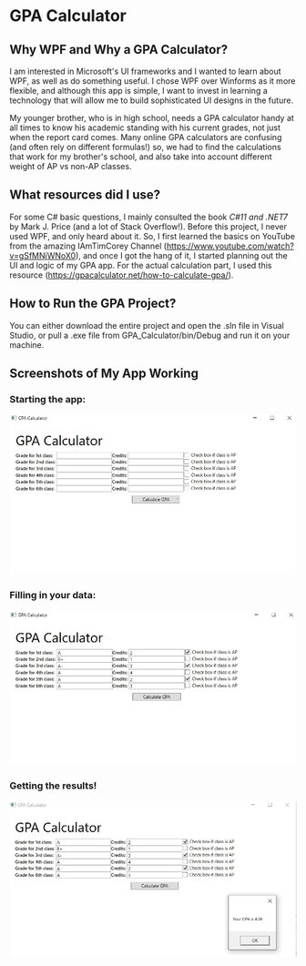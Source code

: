 # GPA Calculator

## Why WPF and Why a GPA Calculator?
I am interested in Microsoft's UI frameworks and I wanted to learn about WPF, as well as do something useful. I chose WPF over Winforms as it more flexible, and although this app is simple, I want to invest in learning a technology that will allow me to build sophisticated UI designs in the future.

My younger brother, who is in high school, needs a GPA calculator handy at all times to know his academic standing with his current grades, not just when the report card comes. Many online GPA calculators are confusing (and often rely on different formulas!) so, we had to find the calculations that work for my brother's school, and also take into account different weight of AP vs non-AP classes. 

## What resources did I use?
For some C# basic questions, I mainly consulted the book _C#11 and .NET7_ by Mark J. Price (and a lot of Stack Overflow!). Before this project, I never used WPF, and only heard about it. So, I first learned the basics on YouTube from the amazing IAmTimCorey Channel (https://www.youtube.com/watch?v=gSfMNjWNoX0), and once I got the hang of 
it, I started planning out the UI and logic of my GPA app. For the actual calculation part, I used this resource (https://gpacalculator.net/how-to-calculate-gpa/). 

## How to Run the GPA Project?
You can either download the entire project and open the .sln file in Visual Studio, or pull a .exe file from GPA_Calculator/bin/Debug and run it on your machine. 

## Screenshots of My App Working
### Starting the app:
<img src="GPA_App_Screenshots/AppStarting.JPG">

### Filling in your data:
<img src="GPA_App_Screenshots/PuttingInData.JPG">

### Getting the results!
<img src="GPA_App_Screenshots/GPAResultBox.JPG">
